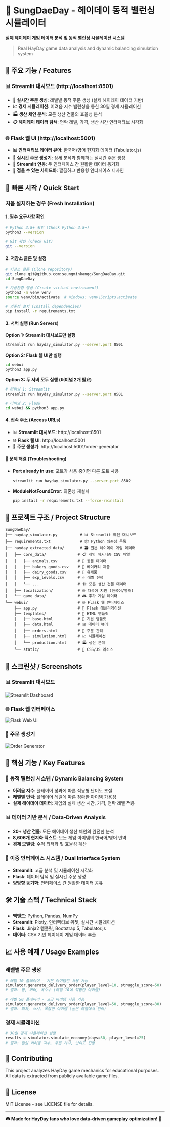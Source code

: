 # 🚜 SungDaeDay - 헤이데이 동적 밸런싱 시뮬레이터

**실제 헤이데이 게임 데이터 분석 및 동적 밸런싱 시뮬레이션 시스템**

> Real HayDay game data analysis and dynamic balancing simulation system

## 🌟 주요 기능 / Features

### 📊 Streamlit 대시보드 (http://localhost:8501)
- **🎯 실시간 주문 생성**: 레벨별 동적 주문 생성 (실제 헤이데이 데이터 기반)
- **📈 경제 시뮬레이션**: 어려움 지수 밸런싱을 통한 30일 경제 시뮬레이션
- **🏭 생산 체인 분석**: 모든 생산 건물의 효율성 분석
- **📋 헤이데이 데이터 탐색**: 언락 레벨, 가격, 생산 시간 인터랙티브 시각화

### 🌐 Flask 웹 UI (http://localhost:5001)
- **📊 인터랙티브 데이터 뷰어**: 한국어/영어 현지화 데이터 (Tabulator.js)
- **🎲 실시간 주문 생성기**: 상세 분석과 함께하는 실시간 주문 생성
- **🔗 Streamlit 연동**: 두 인터페이스 간 원활한 데이터 동기화
- **📱 접을 수 있는 사이드바**: 깔끔하고 반응형 인터페이스 디자인

## 🚀 빠른 시작 / Quick Start

### 처음 설치하는 경우 (Fresh Installation)

#### 1. 필수 요구사항 확인
```bash
# Python 3.8+ 확인 (Check Python 3.8+)
python3 --version

# Git 확인 (Check Git)
git --version
```

#### 2. 저장소 클론 및 설정
```bash
# 저장소 클론 (Clone repository)
git clone git@github.com:seungminkangg/SungDaeDay.git
cd SungDaeDay

# 가상환경 생성 (Create virtual environment)
python3 -m venv venv
source venv/bin/activate  # Windows: venv\Scripts\activate

# 의존성 설치 (Install dependencies)
pip install -r requirements.txt
```

#### 3. 서버 실행 (Run Servers)

**Option 1: Streamlit 대시보드만 실행**
```bash
streamlit run hayday_simulator.py --server.port 8501
```

**Option 2: Flask 웹 UI만 실행**
```bash
cd webui
python3 app.py
```

**Option 3: 두 서버 모두 실행 (터미널 2개 필요)**
```bash
# 터미널 1: Streamlit
streamlit run hayday_simulator.py --server.port 8501

# 터미널 2: Flask
cd webui && python3 app.py
```

#### 4. 접속 주소 (Access URLs)
- 📊 **Streamlit 대시보드**: http://localhost:8501
- 🌐 **Flask 웹 UI**: http://localhost:5001  
- 🎲 **주문 생성기**: http://localhost:5001/order-generator

#### 🔧 문제 해결 (Troubleshooting)
- **Port already in use**: 포트가 사용 중이면 다른 포트 사용
  ```bash
  streamlit run hayday_simulator.py --server.port 8502
  ```
- **ModuleNotFoundError**: 의존성 재설치
  ```bash
  pip install -r requirements.txt --force-reinstall
  ```

## 📂 프로젝트 구조 / Project Structure

```
SungDaeDay/
├── hayday_simulator.py          # 📊 Streamlit 메인 대시보드
├── requirements.txt             # 📦 Python 의존성 목록
├── hayday_extracted_data/       # 🗃️ 원본 헤이데이 게임 데이터
│   ├── core_data/              # 📋 게임 메커니즘 CSV 파일
│   │   ├── animals.csv         # 🐄 동물 데이터
│   │   ├── bakery_goods.csv    # 🍞 베이커리 제품
│   │   ├── dairy_goods.csv     # 🥛 유제품
│   │   ├── exp_levels.csv      # ⭐ 레벨 진행
│   │   └── ...                 # 🏗️ 모든 생산 건물 데이터
│   ├── localization/           # 🌐 다국어 지원 (한국어/영어)
│   └── game_data/              # 🎮 추가 게임 데이터
└── webui/                      # 🌐 Flask 웹 인터페이스
    ├── app.py                  # 🚀 Flask 애플리케이션
    ├── templates/              # 🎨 HTML 템플릿
    │   ├── base.html           # 📄 기본 템플릿
    │   ├── data.html           # 📊 데이터 뷰어
    │   ├── orders.html         # 🚚 주문 관리
    │   ├── simulation.html     # 📈 시뮬레이션
    │   └── production.html     # 🏭 생산 분석
    └── static/                 # 🎨 CSS/JS 리소스
```

## 📸 스크린샷 / Screenshots

### 📊 Streamlit 대시보드
![Streamlit Dashboard](https://via.placeholder.com/800x400/4CAF50/white?text=Streamlit+Dashboard)

### 🌐 Flask 웹 인터페이스  
![Flask Web UI](https://via.placeholder.com/800x400/2196F3/white?text=Flask+Web+UI)

### 🎲 주문 생성기
![Order Generator](https://via.placeholder.com/800x400/FF9800/white?text=Order+Generator)

## 🎯 핵심 기능 / Key Features

### 🧠 동적 밸런싱 시스템 / Dynamic Balancing System
- **어려움 지수**: 플레이어 성과에 따른 적응형 난이도 조절
- **레벨별 언락**: 플레이어 레벨에 따른 정확한 아이템 가용성
- **실제 헤이데이 데이터**: 게임의 실제 생산 시간, 가격, 언락 레벨 적용

### 📊 데이터 기반 분석 / Data-Driven Analysis
- **20+ 생산 건물**: 모든 헤이데이 생산 체인의 완전한 분석
- **8,606개 현지화 텍스트**: 모든 게임 아이템의 한국어/영어 번역
- **경제 모델링**: 수익 최적화 및 효율성 계산

### 🔗 이중 인터페이스 시스템 / Dual Interface System
- **Streamlit**: 고급 분석 및 시뮬레이션 시각화  
- **Flask**: 데이터 탐색 및 실시간 주문 생성
- **양방향 동기화**: 인터페이스 간 원활한 데이터 공유

## 🛠️ 기술 스택 / Technical Stack

- **백엔드**: Python, Pandas, NumPy
- **Streamlit**: Plotly, 인터랙티브 위젯, 실시간 시뮬레이션
- **Flask**: Jinja2 템플릿, Bootstrap 5, Tabulator.js
- **데이터**: CSV 기반 헤이데이 게임 데이터 추출

## 📈 사용 예제 / Usage Examples

### 레벨별 주문 생성
```python
# 레벨 10 플레이어 - 기본 아이템만 사용 가능
simulator.generate_delivery_order(player_level=10, struggle_score=50)
# 결과: 빵, 버터, 옥수수 (레벨 10에 적합한 아이템)

# 레벨 50 플레이어 - 고급 아이템 사용 가능  
simulator.generate_delivery_order(player_level=50, struggle_score=30)
# 결과: 피자, 스시, 복잡한 아이템 (높은 레벨에서 언락)
```

### 경제 시뮬레이션
```python
# 30일 경제 시뮬레이션 실행
results = simulator.simulate_economy(days=30, player_level=25)
# 결과: 일일 어려움 지수, 주문 가치, 난이도 진행
```

## 🤝 Contributing

This project analyzes HayDay game mechanics for educational purposes. All data is extracted from publicly available game files.

## 📄 License

MIT License - see LICENSE file for details.

---

**🎮 Made for HayDay fans who love data-driven gameplay optimization! 🚜**
